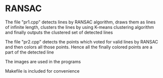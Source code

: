 # RANSAC
The file "pr1.cpp" detects lines by RANSAC algorithm, draws them as lines of infinite length, clusters the lines by using K-means clustering algorithm and finally outputs the clustered set of detected lines 

The file "pr2.cpp" detects the points which voted for valid lines by RANSAC and then colors all those points. Hence all the finally colored points are a part of the detected line

The images are used in the programs

Makefile is included for convenience 

